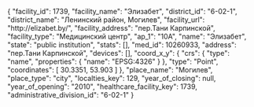 {
    "facility_id": 1739,
    "facility_name": "Элизабет",
    "district_id": "6-02-1",
    "district_name": "Ленинский район, Могилев",
    "facility_url": "http:\/\/elizabet.by\/",
    "facility_address": "пер.Тани Карпинской",
    "facility_type": "Медицинский центр",
    "ap_1": "10А",
    "name": "Элизабет",
    "state": "public institution",
    "stats": [],
    "med_id": 10260933,
    "address": "пер.Тани Карпинской",
    "devices": [],
    "coord_x_y": {
        "crs": {
            "type": "name",
            "properties": {
                "name": "EPSG:4326"
            }
        },
        "type": "Point",
        "coordinates": [
            30.3351,
            53.903
        ]
    },
    "place_name": "Могилев",
    "place_type": "city",
    "localties_key": 129,
    "year_of_closing": null,
    "year_of_opening": "2010",
    "healthcare_facility_key": 1739,
    "administrative_division_id": "6-02-1"
}